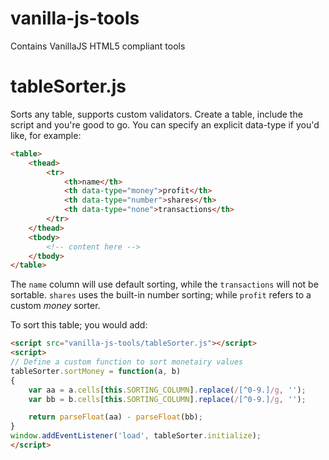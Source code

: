 # vanilla-js-tools
Contains VanillaJS HTML5 compliant tools

# tableSorter.js
Sorts any table, supports custom validators. Create a table, include the script and you're good to go. You can specify an explicit data-type if you'd like, for example:

```html
<table>
	<thead>
		<tr>
			<th>name</th>
			<th data-type="money">profit</th>
			<th data-type="number">shares</th>
			<th data-type="none">transactions</th>
		</tr>
	</thead>
	<tbody>
		<!-- content here -->	
	</tbody>
</table>
```

The `name` column will use default sorting, while the `transactions` will not be sortable. `shares` uses the built-in number sorting; while `profit` refers to a custom *money* sorter.

To sort this table; you would add:

```html
<script src="vanilla-js-tools/tableSorter.js"></script>
<script>
// Define a custom function to sort monetairy values
tableSorter.sortMoney = function(a, b)
{
	var aa = a.cells[this.SORTING_COLUMN].replace(/[^0-9.]/g, '');
	var bb = b.cells[this.SORTING_COLUMN].replace(/[^0-9.]/g, '');

	return parseFloat(aa) - parseFloat(bb);
}
window.addEventListener('load', tableSorter.initialize);
</script>
```
